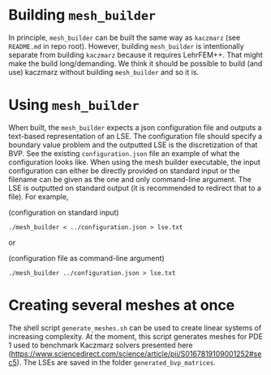 # Building `mesh_builder`
In principle, `mesh_builder` can be built the same way as `kaczmarz` (see `README.md` in repo root). However, building `mesh_builder` is intentionally separate from building `kaczmarz` because it requires LehrFEM++. That might make the build long/demanding. We think it should be possible to build (and use) kaczmarz without building `mesh_builder` and so it is.

# Using `mesh_builder`
When built, the `mesh_builder` expects a json configuration file and outputs a text-based representation of an LSE. The configuration file should specify a boundary value problem and the outputted LSE is the discretization of that BVP. See the existing `configuration.json` file an example of what the configuration looks like. When using the mesh builder executable, the input configuration can either be directly provided on standard input or the filename can be given as the one and only command-line argument. The LSE is outputted on standard output (it is recommended to redirect that to a file). For example,

(configuration on standard input)
```
./mesh_builder < ../configuration.json > lse.txt
```

or

(configuration file as command-line argument)
```
./mesh_builder ../configuration.json > lse.txt
```

# Creating several meshes at once
The shell script `generate_meshes.sh` can be used to create linear systems of increasing complexity. At the moment, this script generates meshes for PDE 1 used to benchmark Kaczmarz solvers presented here (https://www.sciencedirect.com/science/article/pii/S0167819109001252#sec5). The LSEs are saved in the folder `generated_bvp_matrices`.